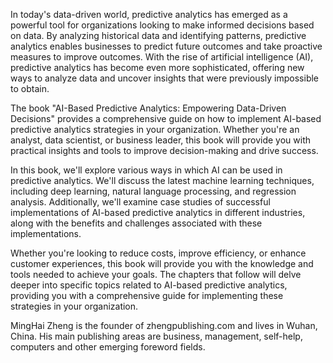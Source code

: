 
In today's data-driven world, predictive analytics has emerged as a powerful tool for organizations looking to make informed decisions based on data. By analyzing historical data and identifying patterns, predictive analytics enables businesses to predict future outcomes and take proactive measures to improve outcomes. With the rise of artificial intelligence (AI), predictive analytics has become even more sophisticated, offering new ways to analyze data and uncover insights that were previously impossible to obtain.

The book "AI-Based Predictive Analytics: Empowering Data-Driven Decisions" provides a comprehensive guide on how to implement AI-based predictive analytics strategies in your organization. Whether you're an analyst, data scientist, or business leader, this book will provide you with practical insights and tools to improve decision-making and drive success.

In this book, we'll explore various ways in which AI can be used in predictive analytics. We'll discuss the latest machine learning techniques, including deep learning, natural language processing, and regression analysis. Additionally, we'll examine case studies of successful implementations of AI-based predictive analytics in different industries, along with the benefits and challenges associated with these implementations.

Whether you're looking to reduce costs, improve efficiency, or enhance customer experiences, this book will provide you with the knowledge and tools needed to achieve your goals. The chapters that follow will delve deeper into specific topics related to AI-based predictive analytics, providing you with a comprehensive guide for implementing these strategies in your organization.

MingHai Zheng is the founder of zhengpublishing.com and lives in Wuhan, China. His main publishing areas are business, management, self-help, computers and other emerging foreword fields.
